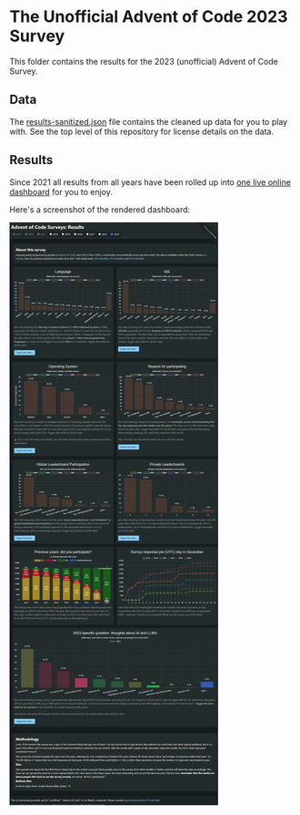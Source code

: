 # The Unofficial Advent of Code 2023 Survey

This folder contains the results for the 2023 (unofficial) Advent of Code Survey.

## Data

The [results-sanitized.json](results-sanitized.json) file contains the cleaned up data for you to play with.
See the top level of this repository for license details on the data.

## Results

Since 2021 all results from all years have been rolled up into [one live online dashboard](https://jeroenheijmans.github.io/advent-of-code-surveys/) for you to enjoy.

Here's a screenshot of the rendered dashboard:

![Dashboard](dashboard-01.png)

